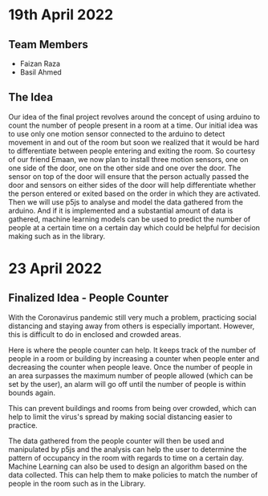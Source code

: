 # 19th April 2022
## Team Members
- Faizan Raza
- Basil Ahmed
## The Idea
Our idea of the final project revolves around the concept of using arduino to count the number of people present in a room at a time. Our initial idea was to use only one motion sensor connected to the arduino to detect movement in and out of the room but soon we realized that it would be hard to differentiate between people entering and exiting the room. So courtesy of our friend Emaan, we now plan to install three motion sensors, one on one side of the door, one on the other side and one over the door. The sensor on top of the door will ensure that the person actually passed the door and sensors on either sides of the door will help differentiate whether the person entered or exited based on the order in which they are activated. Then we will use p5js to analyse and model the data gathered from the arduino. And if it is implemented and a substantial amount of data is gathered, machine learning models can be used to predict the number of people at a certain time on a certain day which could be helpful for decision making such as in the library. 

# 23 April 2022
## Finalized Idea - People Counter
With the Coronavirus pandemic still very much a problem, practicing social distancing and staying away from others is especially important. However, this is difficult to do in enclosed and crowded areas.

Here is where the people counter can help. It keeps track of the number of people in a room or building by increasing a counter when people enter and decreasing the counter when people leave. Once the number of people in an area surpasses the maximum number of people allowed (which can be set by the user), an alarm will go off until the number of people is within bounds again.

This can prevent buildings and rooms from being over crowded, which can help to limit the virus's spread by making social distancing easier to practice.

The data gathered from the people counter will then be used and manipulated by p5js and the analysis can help the user to determine the pattern of occupancy in the room with regards to time on a certain day. Machine Learning can also be used to design an algorithm based on the data collected. This can help them to make policies to match the number of people in the room such as in the Library.



